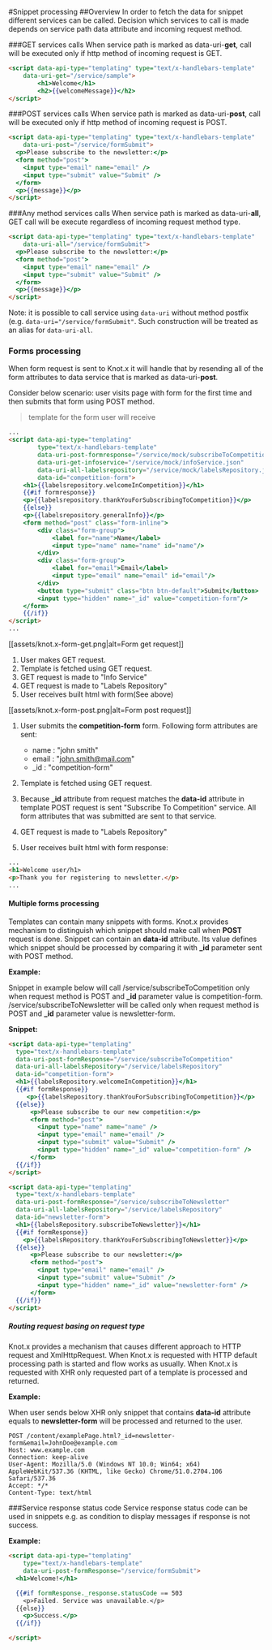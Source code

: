 #Snippet processing
##Overview
In order to fetch the data for snippet different services can be called. Decision which services to call is made depends on service path data attribute and incoming request method.

###GET services calls
When service path is marked as data-uri-**get**, call will be executed only if http method of incoming request is GET.  
```html
<script data-api-type="templating" type="text/x-handlebars-template" 
    data-uri-get="/service/sample">
        <h1>Welcome</h1>
        <h2>{{welcomeMessage}}</h2>
</script>
```

###POST services calls
When service path is marked as data-uri-**post**, call will be executed only if http method of incoming request is POST.
```html
<script data-api-type="templating" type="text/x-handlebars-template" 
    data-uri-post="/service/formSubmit">
  <p>Please subscribe to the newsletter:</p>
  <form method="post">
    <input type="email" name="email" />
    <input type="submit" value="Submit" />
  </form>
  <p>{{message}}</p>
</script>
```

###Any method services calls
When service path is marked as data-uri-**all**, GET call will be execute regardless of incoming request method type.
```html
<script data-api-type="templating" type="text/x-handlebars-template" 
    data-uri-all="/service/formSubmit">
  <p>Please subscribe to the newsletter:</p>
  <form method="post">
    <input type="email" name="email" />
    <input type="submit" value="Submit" />
  </form>
  <p>{{message}}</p>
</script>
```

Note: it is possible to call service using `data-uri` without method postfix (e.g. `data-uri="/service/formSubmit"`. Such construction will be treated as an alias for `data-uri-all`.

### Forms processing
When form request is sent to Knot.x it will handle that by resending all of the form attributes to data service that is marked as data-uri-**post**.
 
Consider below scenario: user visits page with form for the first time and then submits that form using POST method. 

> template for the form user will receive
```html
...
<script data-api-type="templating"
        type="text/x-handlebars-template"
        data-uri-post-formresponse="/service/mock/subscribeToCompetition.json"
        data-uri-get-infoservice="/service/mock/infoService.json"
        data-uri-all-labelsrepository="/service/mock/labelsRepository.json"
        data-id="competition-form">
    <h1>{{labelsrepository.welcomeInCompetition}}</h1>
    {{#if formresponse}}
    <p>{{labelsrepository.thankYouForSubscribingToCompetition}}</p>
    {{else}}
    <p>{{labelsrepository.generalInfo}}</p>
    <form method="post" class="form-inline">
        <div class="form-group">
            <label for="name">Name</label>
            <input type="name" name="name" id="name"/>
        </div>
        <div class="form-group">
            <label for="email">Email</label>
            <input type="email" name="email" id="email"/>
        </div>
        <button type="submit" class="btn btn-default">Submit</button>
        <input type="hidden" name="_id" value="competition-form"/>
    </form>
    {{/if}}
</script>
...
```

[[assets/knot.x-form-get.png|alt=Form get request]]

1. User makes GET request.
2. Template is fetched using GET request.
3. GET request is made  to "Info Service"
4. GET request is made  to "Labels Repository"
5. User receives built html with form(See above) 

[[assets/knot.x-form-post.png|alt=Form post request]]

1. User submits the **competition-form** form. Following form attributes are sent: 

    - name : "john smith"
    - email : "john.smith@mail.com"
    - _id : "competition-form"
    
2. Template is fetched using GET request.
3. Because **_id** attribute from request matches the **data-id** attribute in template POST request is sent "Subscribe To Competition" service.  All form attributes that was submitted are sent to that service.
4. GET request is made  to "Labels Repository"
5. User receives built html with form response:
```html
...
<h1>Welcome user/h1>
<p>Thank you for registering to newsletter.</p>
...
```



#### Multiple forms processing
Templates can contain many snippets with forms. Knot.x provides mechanism to distinguish which snippet should make call when **POST** request is done. 
Snippet can contain an **data-id** attribute. Its value defines which snippet should be processed by comparing it with **_id** parameter sent with POST method.

**Example:**

Snippet in example below will call /service/subscribeToCompetition only when request method is POST and **_id** parameter value is competition-form.
/service/subscribeToNewsletter will be called only when request method is POST and **_id** parameter value is newsletter-form.

**Snippet:**
```html
<script data-api-type="templating" 
  type="text/x-handlebars-template" 
  data-uri-post-formResponse="/service/subscribeToCompetition" 
  data-uri-all-labelsRepository="/service/labelsRepository"
  data-id="competition-form">
  <h1>{{labelsRepository.welcomeInCompetition}}</h1>
  {{#if formResponse}}
     <p>{{labelsRepository.thankYouForSubscribingToCompetition}}</p>
  {{else}}
      <p>Please subscribe to our new competition:</p>
      <form method="post">
        <input type="name" name="name" />
        <input type="email" name="email" />
        <input type="submit" value="Submit" />
        <input type="hidden" name="_id" value="competition-form" />
      </form>
  {{/if}}
</script>

<script data-api-type="templating" 
  type="text/x-handlebars-template" 
  data-uri-post-formResponse="/service/subscribeToNewsletter" 
  data-uri-all-labelsRepository="/service/labelsRepository"
  data-id="newsletter-form">
  <h1>{{labelsRepository.subscribeToNewsletter}}</h1>
  {{#if formResponse}}
    <p>{{labelsRepository.thankYouForSubscribingToNewsletter}}</p>
  {{else}}
      <p>Please subscribe to our newsletter:</p>
      <form method="post">
        <input type="email" name="email" />
        <input type="submit" value="Submit" />
        <input type="hidden" name="_id" value="newsletter-form" />
      </form>
  {{/if}}
</script>
```

##### Routing request basing on request type
Knot.x provides a mechanism that causes different approach to HTTP request and XmlHttpRequest. When Knot.x is requested with HTTP default processing path is started and flow works as usually. When Knot.x is requested with XHR only requested part of a template is processed and returned.

**Example:**

When user sends below XHR only snippet that contains **data-id** attribute equals to **newsletter-form** will be processed and returned to the user. 
```
POST /content/examplePage.html?_id=newsletter-form&email=JohnDoe@example.com
Host: www.example.com
Connection: keep-alive
User-Agent: Mozilla/5.0 (Windows NT 10.0; Win64; x64) AppleWebKit/537.36 (KHTML, like Gecko) Chrome/51.0.2704.106 Safari/537.36
Accept: */*
Content-Type: text/html
```
               



###Service response status code
Service response status code can be used in snippets e.g. as condition to display messages if response is not success.

**Example:**
```html
<script data-api-type="templating" 
    type="text/x-handlebars-template" 
    data-uri-post-formResponse="/service/formSubmit">
  <h1>Welcome!</h1>

  {{#if formResponse._response.statusCode == 503
    <p>Failed. Service was unavailable.</p>
  {{else}}
    <p>Success.</p>
  {{/if}}

</script>
```


